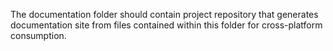 

The documentation folder should contain project repository that generates documentation site from files contained within this folder for cross-platform consumption.

